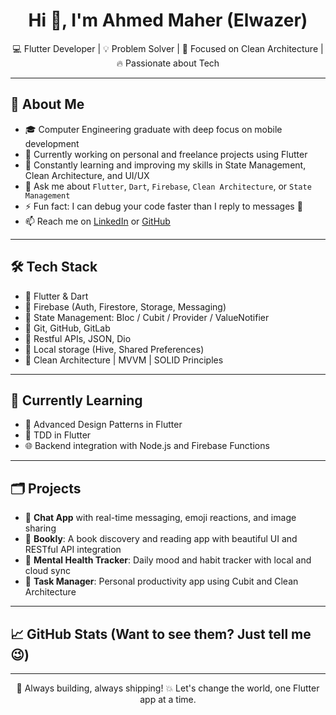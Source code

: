 <h1 align="center">Hi 👋, I'm Ahmed Maher (Elwazer)</h1>

<p align="center">
  💻 Flutter Developer | 💡 Problem Solver | 🎯 Focused on Clean Architecture | 🔥 Passionate about Tech
</p>

---

## 🚀 About Me

- 🎓 Computer Engineering graduate with deep focus on mobile development  
- 🔭 Currently working on personal and freelance projects using Flutter  
- 🌱 Constantly learning and improving my skills in State Management, Clean Architecture, and UI/UX  
- 💬 Ask me about `Flutter`, `Dart`, `Firebase`, `Clean Architecture`, or `State Management`  
- ⚡ Fun fact: I can debug your code faster than I reply to messages 🤫  
- 📫 Reach me on [LinkedIn](https://www.linkedin.com/in/ahmedmaherdev) or [GitHub](https://github.com/Elwazer20)

---

## 🛠️ Tech Stack

- 🔹 Flutter & Dart  
- 🔹 Firebase (Auth, Firestore, Storage, Messaging)  
- 🔹 State Management: Bloc / Cubit / Provider / ValueNotifier  
- 🔹 Git, GitHub, GitLab  
- 🔹 Restful APIs, JSON, Dio  
- 🔹 Local storage (Hive, Shared Preferences)  
- 🔹 Clean Architecture | MVVM | SOLID Principles

---

## 🧠 Currently Learning

- 💼 Advanced Design Patterns in Flutter  
- 🧪 TDD in Flutter  
- 🌐 Backend integration with Node.js and Firebase Functions

---

## 🗂️ Projects

- 📱 **Chat App** with real-time messaging, emoji reactions, and image sharing  
- 📘 **Bookly**: A book discovery and reading app with beautiful UI and RESTful API integration  
- 🧠 **Mental Health Tracker**: Daily mood and habit tracker with local and cloud sync  
- 💼 **Task Manager**: Personal productivity app using Cubit and Clean Architecture

---

## 📈 GitHub Stats (Want to see them? Just tell me 😉)

---

<p align="center">
  🚀 Always building, always shipping!  
  💥 Let's change the world, one Flutter app at a time.
</p>
